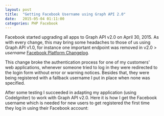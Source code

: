 ```yaml
---
layout: post
title:  "Getting Facebook Username using Graph API 2.0"
date:   2015-05-04 01:11:00
categories: PHP Facebook
---
```


Facebook started upgrading all apps to Graph API v2.0 on April 30, 2015. As with every change, this may bring some headaches to those of us using Graph API v1.0, for instance one important endpoint was removed in v2.0 > *username* [Facebook Platform Changelog].

This change broke the authentication process for one of my customers' web applications, whenever someone tried to log in they were redirected to the login form without error or warning notices. Besides that, they were being registered with a fallback username I put in place when none was specified.

After some testing I succeeded in adapting my application (using CodeIgniter) to work with Graph API v2.0. Here it is how I get the Facebook username which is needed for new users to get registered the first time they log in using their Facebook account:

<script src="https://gist.github.com/josesayago/47ef06fb094fdc0893a9.js"></script>

[Facebook Platform Changelog]:	https://developers.facebook.com/docs/apps/changelog